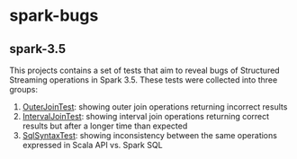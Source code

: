 # spark-bugs
## spark-3.5

This projects contains a set of tests that aim to reveal bugs of Structured Streaming operations in Spark 3.5. 
These tests were collected into three groups:
1. [OuterJoinTest](src/test/scala/OuterJoinTest.scala): showing outer join operations returning incorrect results
2. [IntervalJoinTest](src/test/scala/IntervalJoinTest.scala): showing interval join operations returning correct results but after a longer time than expected
3. [SqlSyntaxTest](src/test/scala/SqlSyntaxTest.scala): showing inconsistency between the same operations expressed in Scala API vs. Spark SQL